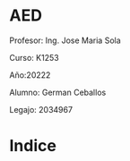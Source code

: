 # AED
Profesor: Ing. Jose Maria Sola

Curso: K1253

Año:20222

Alumno: German Ceballos

Legajo: 2034967

# Indice
